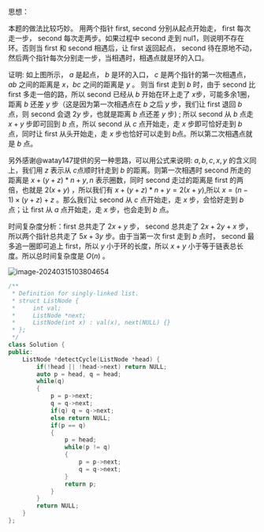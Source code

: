 思想：

本题的做法比较巧妙。
用两个指针 first, second 分别从起点开始走， first 每次走一步， second 每次走两步。如果过程中 second 走到 nul1，则说明不存在环。否则当 first 和 second 相遇后，让 first 返回起点， second 待在原地不动，然后两个指针每次分别走一步，当相遇时，相遇点就是环的入口。

证明: 如上图所示， $a$ 是起点， $b$ 是环的入口， $c$ 是两个指针的第一次相遇点， $a b$ 之间的距离是 $x ， b c$ 之间的距离是 $y$ 。
则当 first 走到 $b$ 时，由于 second 比 first 多走一倍的路，所以 second 已经从 $b$ 开始在环上走了 $x$步，可能多余1圈，距离 $b$ 还差 $y$ 步（这是因为第一次相遇点在 $b$ 之后 $y$ 步，我们让 first 退回 $b$ 点，则 second 会退 $2 y$ 步，也就是距离 $b$ 点还差 $y$ 步) ; 所以 second 从 $b$ 点走 $x+y$ 步即可回到 $b$ 点，所以 second 从 $c$ 点开始走，走 $x$ 步即可恰好走到 $b$ 点，同时让 first 从头开始走，走 $x$ 步也恰好可以走到 $b$点。所以第二次相遇点就是 $b$ 点。

另外感谢@watay147提供的另一种思路，可以用公式来说明: $a, b, c, x, y$ 的含义同上，我们用 $z$ 表示从 $c$点顺时针走到 $b$ 的距离。则第一次相遇时 second 所走的距离是 $x+(y+z) * n+y, n$ 表示圈数，同时 second 走过的距离是 first 的两倍，也就是 $2(x+y)$ ，所以我们有 $x+(y+z) * n+y=2(x+y)$,所以 $x=(n-1) \times(y+z)+z$ 。那么我们让 second 从 $c$ 点开始走，走 $x$ 步，会恰好走到 $b$ 点；让 first 从 $a$ 点开始走，走 $x$ 步，也会走到 $b$ 点。

时间复杂度分析：first 总共走了 $2 x+y$ 步， second 总共走了 $2 x+2 y+x$ 步，所以两个指针总共走了 $5 x+3 y$ 步。由于当第一次 first 走到 $b$ 点时， second 最多追一圈即可追上 first，所以 $y$ 小于环的长度，所以 $x+y$ 小于等于链表总长度。所以总时间复杂度是 $O(n)$ 。

![image-20240315103804654](https://jiejiesks.oss-cn-beijing.aliyuncs.com/Note/202403151038632.png)

```c++
/**
 * Definition for singly-linked list.
 * struct ListNode {
 *     int val;
 *     ListNode *next;
 *     ListNode(int x) : val(x), next(NULL) {}
 * };
 */
class Solution {
public:
    ListNode *detectCycle(ListNode *head) {
        if(!head || !head->next) return NULL;
        auto p = head, q = head;
        while(q)
        {
            p = p->next;
            q = q->next;
            if(q) q = q->next;
            else return NULL;
            if(p == q)
            {
                p = head;
                while(p != q)
                {
                    p = p->next;
                    q = q->next;
                }
                return p;
            }
        }
        return NULL;
    }
};
```

